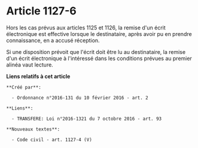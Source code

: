 # Article 1127-6

Hors les cas prévus aux articles 1125 et 1126, la remise d'un écrit électronique est effective lorsque le destinataire, après
avoir pu en prendre connaissance, en a accusé réception. 

Si une disposition prévoit que l'écrit doit être lu au destinataire, la remise d'un écrit électronique à l'intéressé dans les
conditions prévues au premier alinéa vaut lecture.

**Liens relatifs à cet article**

	**Créé par**:

	  - Ordonnance n°2016-131 du 10 février 2016 - art. 2

	**Liens**:

	  - TRANSFERE: Loi n°2016-1321 du 7 octobre 2016 - art. 93

	**Nouveaux textes**:

	  - Code civil - art. 1127-4 (V)
